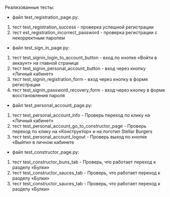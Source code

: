Реализованные тесты:
- файл test_registration_page.py:
1) тест test_registration_success - проверка успешной регистрации
2) тест est_registration_incorrect_password - проверка регистрации с некорректным паролем

- файл test_sign_in_page.py:
1) тест test_signin_login_to_account_button - вход по кнопке «Войти в аккаунт» на главной странице
2) тест test_signin_personal_account_button - вход через кнопку «Личный кабинет»
3) тест test_signin_registration_form - вход через кнопку в форме регистрации
4) тест test_signin_password_recovery_form - вход через кнопку в форме восстановления пароля

- файл test_personal_account_page.py:
1) тест test_personal_account_info - Проверь переход по клику на «Личный кабинет»
2) тест test_personal_account_go_to_constructor_page - Проверь переход по клику на «Конструктор» и на логотип Stellar Burgers
3) тест test_personal_account_logout - Проверь выход по кнопке «Выйти» в личном кабинете

- файл test_constructor_page.py:
1) тест test_constructor_buns_tab - Проверь, что работает переход к разделу «Булки»
2) тест test_constructor_sauces_tab - Проверь, что работает переход к разделу «Булки»
3) тест test_constructor_sauces_tab - Проверь, что работает переход к разделу «Булки»
